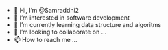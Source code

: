 - 👋 Hi, I’m @Samraddhi2
- 👀 I’m interested in software development
- 🌱 I’m currently learning data structure and algoritms
- 💞️ I’m looking to collaborate on ...
- 📫 How to reach me ...

<!---
Samraddhi2/Samraddhi2 is a ✨ special ✨ repository because its `README.md` (this file) appears on your GitHub profile.
You can click the Preview link to take a look at your changes.
--->
